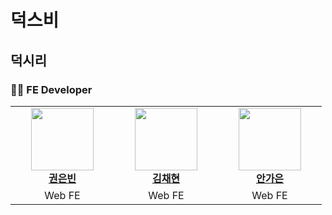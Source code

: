 # 덕스비

<!-- > 서비스 한 줄 소개

- 서비스
- 세부
- 소개

<br/>

## ✅ 주요기능

1. 주
2. 요
3. 기
4. 능

<br/> -->

## 덕시리

### 👨‍💻 FE Developer

<table>
    <tr align="center">
        <td style="min-width: 150px;">
            <a href="https://github.com/eunbeann">
              <img src="https://github.com/eunbeann.png" width="100">
              <br />
              <b>권은빈</b>
            </a> 
        </td>
        <td style="min-width: 150px;">
            <a href="https://github.com/imddoy">
              <img src=![KakaoTalk_Photo_2023-08-20-23-15-56](https://github.com/2023-CodewithDuksung/2023-CodeWithDS-12/assets/65286685/d5c8cbfb-7931-49bf-a34b-a952fdabf3e6) width="100">
              <br />
              <b>김채현</b>
            </a> 
        </td>
        <td style="min-width: 150px;">
            <a href="https://github.com/dksrkn">
              <img src="![KakaoTalk_Photo_2023-08-20-23-15-50](https://github.com/2023-CodewithDuksung/2023-CodeWithDS-12/assets/65286685/295ff216-f764-4239-b545-39bea24c515a)" width="100">
              <br />
              <b>안가은</b>
            </a>
        </td>
    </tr>
    <tr align="center">
        <td>
            Web FE
        </td>
        <td>
            Web FE
        </td>
        <td>
            Web FE
        </td>
    </tr>
</table>

<br/>

